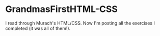 # GrandmasFirstHTML-CSS
I read through Murach's HTML/CSS. Now I'm posting all the exercises I completed (it was all of them!).
